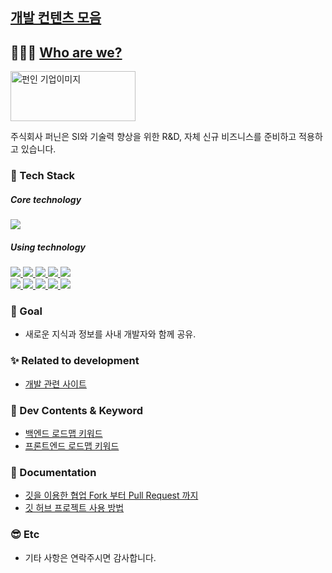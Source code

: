 ## [개발 컨텐츠 모음](https://github.com/funin0302)

## 👨‍👨‍👧 [Who are we?](http://funin.camp)

<img src="https://user-images.githubusercontent.com/53969142/148641756-b96dccff-82ff-4be4-9172-790eff176277.png" width="200" height="80" alt="펀인 기업이미지"/>

주식회사 퍼닌은 SI와 기술력 향상을 위한 R&D, 자체 신규 비즈니스를 준비하고 적용하고 있습니다.

### 🔨 Tech Stack

<div align="left">

<h5>Core technology</h5>
<p>
    <a href="javascript:void(0)">
        <img src="https://img.shields.io/badge/Elasticsearch-yellow?style=flat&logo=Elasticsearch&logoColor=#20c997"/>
    </a>
</p>

<h5>Using technology</h5>
    <p>
        <a href="javascript:void(0)">
            <img src="https://img.shields.io/badge/HTML5-E34F26?style=flat&logo=html5&logoColor=white"/>
            <img src="https://img.shields.io/badge/CSS3-1572B6?style=flat&logo=css3&logoColor=white"/>        
            <img src="https://img.shields.io/badge/JavaScript-yellow?style=flat&logo=JavaScript&logoColor=gray"/>
            <img src="https://img.shields.io/badge/jQuery-339AF0?style=flat&logo=jQuery&logoColor=white"/>    
            <img src="https://img.shields.io/badge/React-white?style=flat&logo=React&logoColor=61DAFB"/>
        </a><br>
        <a href="javascript:void(0)">
            <img src="https://img.shields.io/badge/Java-blue?style=flat&logo=Java&logoColor=white"/>
            <img src="https://img.shields.io/badge/Python-white?style=flat&logo=Python&logoColor=#3776AB"/>
            <img src="https://img.shields.io/badge/MariaDB-00838f?style=flat&logo=MariaDB&logoColor=white"/>
            <img src="https://img.shields.io/badge/MySQL-339AF0?style=flat&logo=MySQL&logoColor=white"/>
            <img src="https://img.shields.io/badge/Git-orange?style=flat&logo=Git&logoColor=white"/>
        </a><br>
</p>

</div>

### 🍃 Goal

- 새로운 지식과 정보를 사내 개발자와 함께 공유.

### ✨ Related to development

- [개발 관련 사이트](01_개발_관련_추천_사이트/README.md)

### 🔎 Dev Contents & Keyword

- [백엔드 로드맵 키워드](02_Backend_개발_키워드/README.md)
- [프론트엔드 로드맵 키워드](03_Frontend_개발_키워드/README.md)

### 📖 Documentation

- [깃을 이용한 협업 Fork 부터 Pull Request 까지](https://seungwubaek.github.io/tools/git/contributing_using_pull_request/)
- [깃 허브 프로젝트 사용 방법](https://github.com/funin0302/dev-contents/wiki/GitHub-Project-%EC%82%AC%EC%9A%A9-%EB%B0%A9%EB%B2%95)

### 😎 Etc

- 기타 사항은 연락주시면 감사합니다.
